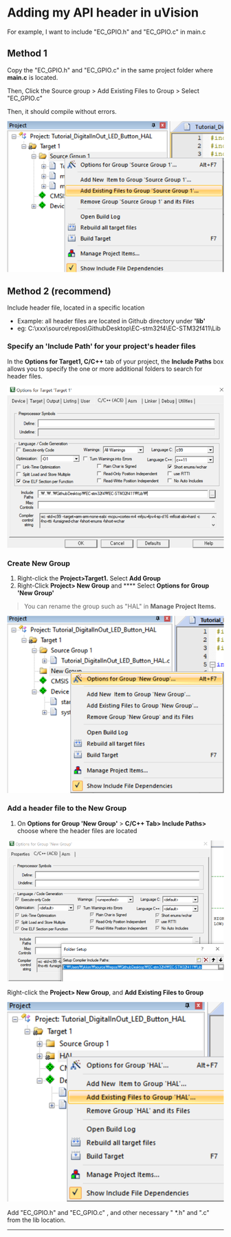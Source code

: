 # Adding my API header in uVision

For example, I want to include  "EC\_GPIO.h" and "EC\_GPIO.c" in main.c

## Method 1

Copy the  "EC\_GPIO.h" and "EC\_GPIO.c"  in the same project folder where **main.c** is located.

Then,  Click the Source group > Add Existing Files to Group > Select "EC\_GPIO.c"

Then, it should compile without errors.

![](<../.gitbook/assets/image (46).png>)





## Method 2 (recommend)

Include header file, located in a specific location

* Example:  all header files are located in Github directory under **'lib'**
* eg:   C:\xxx\source\repos\GithubDesktop\EC-stm32f4\EC-STM32f411\Lib

### **Specify an 'Include Path' for your project's header files**

In the **Options for Target1, C/C++** tab of your project, the **Include Paths** box allows you to specify the one or more additional folders to search for header files.&#x20;

![](<../.gitbook/assets/image (45).png>)

### **Create New Group**&#x20;

1. Right-click the **Project>Target1.**  Select **Add Group**
2. Right-Click **Project> New Group** and **** Select **Options for Group 'New Group'**

> You can rename the group such as "HAL"  in **Manage Project Items.**&#x20;

![](<../.gitbook/assets/image (48).png>)

### **Add a header file to the New Group**&#x20;

1. On **Options for Group 'New Group'** > **C/C++ Tab>  Include Paths>**  choose where the header files are located

![](<../.gitbook/assets/image (47).png>)



Right-click the **Project> New Group**, and **Add Existing Files to Group**&#x20;

![](<../.gitbook/assets/image (44).png>)



Add "EC\_GPIO.h" and "EC\_GPIO.c" , and other necessary " \*.h" and ".c" from the lib location.





****
